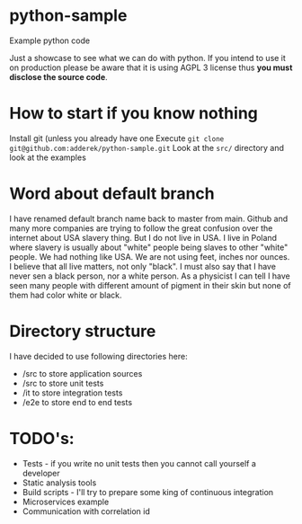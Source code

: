 # python-sample
Example python code

Just a showcase to see what we can do with python.
If you intend to use it on production please be aware that it is using AGPL 3 license thus **you must disclose the source code**.

# How to start if you know nothing
Install git (unless you already have one
Execute `git clone git@github.com:adderek/python-sample.git`
Look at the `src/` directory and look at the examples

# Word about default branch
I have renamed default branch name back to master from main.
Github and many more companies are trying to follow the great confusion over the internet about USA slavery thing. But I do not live in USA.
I live in Poland where slavery is usually about "white" people being slaves to other "white" people. We had nothing like USA. We are not using feet, inches nor ounces.
I believe that all live matters, not only "black". I must also say that I have never sen a black person, nor a white person. As a physicist I can tell I have seen many people with different amount of pigment in their skin but none of them had color white or black.

# Directory structure
I have decided to use following directories here:
- /src to store application sources
- /src to store unit tests
- /it to store integration tests
- /e2e to store end to end tests

# TODO's:
- Tests - if you write no unit tests then you cannot call yourself a developer
- Static analysis tools
- Build scripts - I'll try to prepare some king of continuous integration
- Microservices example
- Communication with correlation id

